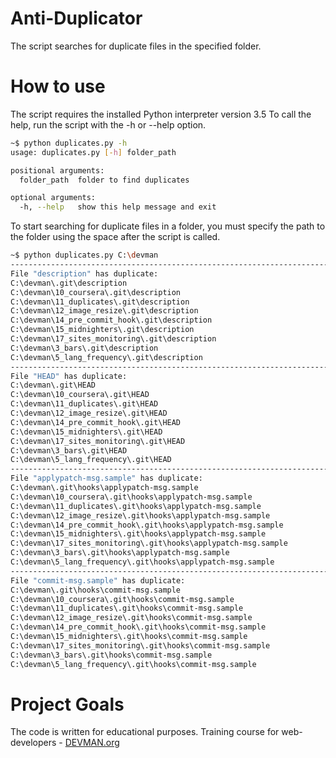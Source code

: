 # Anti-Duplicator
The script searches for duplicate files in the specified folder.
# How to use
The script requires the installed Python interpreter version 3.5
To call the help, run the script with the -h or --help option.
```bash
~$ python duplicates.py -h
usage: duplicates.py [-h] folder_path

positional arguments:
  folder_path  folder to find duplicates

optional arguments:
  -h, --help   show this help message and exit
```
To start searching for duplicate files in a folder, you must specify the path to the folder using the space after the script is called.
```bash
~$ python duplicates.py C:\devman
--------------------------------------------------------------------------------------------------------------
File "description" has duplicate:
C:\devman\.git\description
C:\devman\10_coursera\.git\description
C:\devman\11_duplicates\.git\description
C:\devman\12_image_resize\.git\description
C:\devman\14_pre_commit_hook\.git\description
C:\devman\15_midnighters\.git\description
C:\devman\17_sites_monitoring\.git\description
C:\devman\3_bars\.git\description
C:\devman\5_lang_frequency\.git\description
--------------------------------------------------------------------------------------------------------------
File "HEAD" has duplicate:
C:\devman\.git\HEAD
C:\devman\10_coursera\.git\HEAD
C:\devman\11_duplicates\.git\HEAD
C:\devman\12_image_resize\.git\HEAD
C:\devman\14_pre_commit_hook\.git\HEAD
C:\devman\15_midnighters\.git\HEAD
C:\devman\17_sites_monitoring\.git\HEAD
C:\devman\3_bars\.git\HEAD
C:\devman\5_lang_frequency\.git\HEAD
--------------------------------------------------------------------------------------------------------------
File "applypatch-msg.sample" has duplicate:
C:\devman\.git\hooks\applypatch-msg.sample
C:\devman\10_coursera\.git\hooks\applypatch-msg.sample
C:\devman\11_duplicates\.git\hooks\applypatch-msg.sample
C:\devman\12_image_resize\.git\hooks\applypatch-msg.sample
C:\devman\14_pre_commit_hook\.git\hooks\applypatch-msg.sample
C:\devman\15_midnighters\.git\hooks\applypatch-msg.sample
C:\devman\17_sites_monitoring\.git\hooks\applypatch-msg.sample
C:\devman\3_bars\.git\hooks\applypatch-msg.sample
C:\devman\5_lang_frequency\.git\hooks\applypatch-msg.sample
--------------------------------------------------------------------------------------------------------------
File "commit-msg.sample" has duplicate:
C:\devman\.git\hooks\commit-msg.sample
C:\devman\10_coursera\.git\hooks\commit-msg.sample
C:\devman\11_duplicates\.git\hooks\commit-msg.sample
C:\devman\12_image_resize\.git\hooks\commit-msg.sample
C:\devman\14_pre_commit_hook\.git\hooks\commit-msg.sample
C:\devman\15_midnighters\.git\hooks\commit-msg.sample
C:\devman\17_sites_monitoring\.git\hooks\commit-msg.sample
C:\devman\3_bars\.git\hooks\commit-msg.sample
C:\devman\5_lang_frequency\.git\hooks\commit-msg.sample
```

# Project Goals

The code is written for educational purposes. Training course for web-developers - [DEVMAN.org](https://devman.org)
